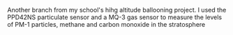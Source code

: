 Another branch from my school's hihg altitude ballooning project. I used the PPD42NS particulate sensor and a MQ-3 gas sensor to measure the levels of PM-1 particles, methane and carbon monoxide in the stratosphere

